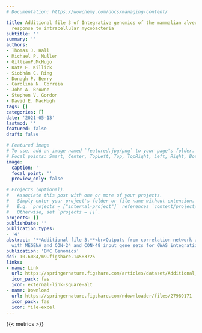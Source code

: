 ```yaml
---
# Documentation: https://wowchemy.com/docs/managing-content/

title: Additional file 3 of Integrative genomics of the mammalian alveolar macrophage
  response to intracellular mycobacteria
subtitle: ''
summary: ''
authors:
- Thomas J. Hall
- Michael P. Mullen
- GillianP.McHugo
- Kate E. Killick
- Siobhán C. Ring
- Donagh P. Berry
- Carolina N. Correia
- John A. Browne
- Stephen V. Gordon
- David E. MacHugh
tags: []
categories: []
date: '2021-05-13'
lastmod: ''
featured: false
draft: false

# Featured image
# To use, add an image named `featured.jpg/png` to your page's folder.
# Focal points: Smart, Center, TopLeft, Top, TopRight, Left, Right, BottomLeft, Bottom, BottomRight.
image:
  caption: ''
  focal_point: ''
  preview_only: false

# Projects (optional).
#   Associate this post with one or more of your projects.
#   Simply enter your project's folder or file name without extension.
#   E.g. `projects = ["internal-project"]` references `content/project/deep-learning/index.md`.
#   Otherwise, set `projects = []`.
projects: []
publishDate: ''
publication_types:
- '4'
abstract: '**Additional file 3.**<br>Outputs from correlation network analyses using DGCA
  with MEGENA and CON-24 and CON-48 input gene sets for GWAS integration.'
publication: 'BMC Genomics'
doi: 10.6084/m9.figshare.14583725
links:
- name: Link
  url: https://springernature.figshare.com/articles/dataset/Additional_file_3_of_Integrative_genomics_of_the_mammalian_alveolar_macrophage_response_to_intracellular_mycobacteria/14583725
  icon_pack: fas
  icon: external-link-square-alt
- name: Download
  url: https://springernature.figshare.com/ndownloader/files/27989171
  icon_pack: fas
  icon: file-excel
---
```

{{< metrics >}}